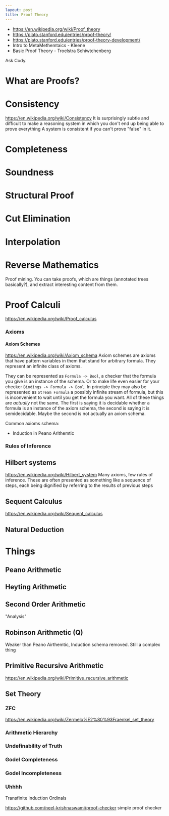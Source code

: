```yaml
---
layout: post
title: Proof Theory
---
```

- <https://en.wikipedia.org/wiki/Proof_theory>
- <https://plato.stanford.edu/entries/proof-theory/>
- <https://plato.stanford.edu/entries/proof-theory-development/>
- Intro to MetaMethemtaics - Kleene
- Basic Proof Theory - Troelstra Schiwtchenberg


Ask Cody.

# What are Proofs?

# Consistency
<https://en.wikipedia.org/wiki/Consistency>
It is surprisingly subtle and difficult to make a reasoning system in which you don't end up being able to prove everything
A system is consistent if you can't prove "false" in it.


# Completeness
# Soundness

# Structural Proof
# Cut Elimination
# Interpolation
# Reverse Mathematics
Proof mining. You can take proofs, which are things (annotated trees basically?), and extract interesting content from them.

# Proof Calculi
<https://en.wikipedia.org/wiki/Proof_calculus>
###
### Axioms
#### Axiom Schemes
<https://en.wikipedia.org/wiki/Axiom_schema>
Axiom schemes are axioms that have pattern variables in them that stand for arbitrary formula. They represent an infinite class of axioms.

They can be represented as `Formula -> Bool`, a checker that the formula you give is an instance of the schema. Or to make life even easier for your checker `Bindings -> Formula -> Bool`. 
In principle they may also be represented as `Stream Formula` a possibly infinite stream of formula, but this is inconvenient to wait until you get the formula you want.
All of these things are _actually_ not the same. The first is saying it is decidable whether a formula is an instance of the axiom schema, the second is saying it is semidecidable. Maybe the second is not actually an axiom schema.

Common axioms schema:
- Induction in Peano Arithemtic

### Rules of Inference


## Hilbert systems
<https://en.wikipedia.org/wiki/Hilbert_system>
Many axioms, few rules of inference.
These are often presented as something like a sequence of steps, each being dignified by referring to the results of previous steps


## Sequent Calculus
<https://en.wikipedia.org/wiki/Sequent_calculus>

## Natural Deduction


# Things
## Peano Arithmetic
## Heyting Arithmetic
## Second Order Arithmetic
"Analysis"
## Robinson Arithmetic (Q)
Weaker than Peano Airthemtic, Induction schema removed. Still a complex thing
## Primitive Recursive Arithmetic
<https://en.wikipedia.org/wiki/Primitive_recursive_arithmetic>
## Set Theory
### ZFC
<https://en.wikipedia.org/wiki/Zermelo%E2%80%93Fraenkel_set_theory>



### Arithmetic Hierarchy
### Undefinability of Truth
### Godel Completeness
### Godel Incompleteness



### Uhhhh
Transfinite induction
Ordinals

<https://github.com/neel-krishnaswami/proof-checker> simple proof checker